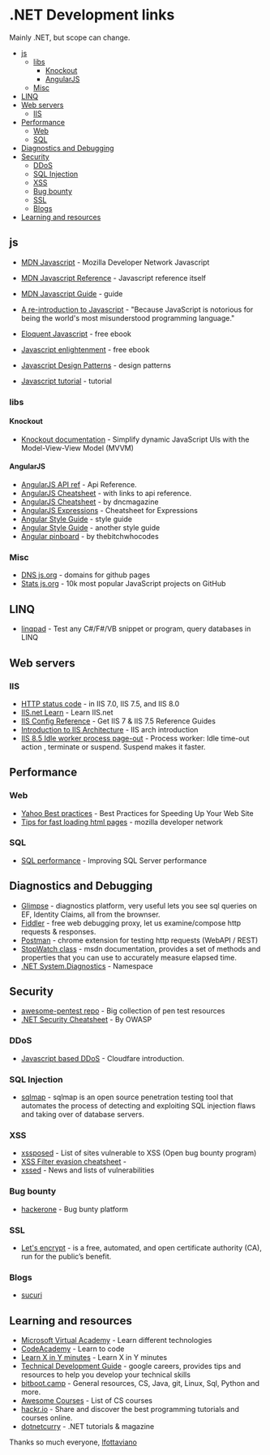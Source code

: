 # .NET Development links 
Mainly .NET, but scope can change.

- [js](#js)
  - [libs](#libs)
    - [Knockout](#knockout)
    - [AngularJS](#angularjs)
  - [Misc](#misc)
- [LINQ](#linq)
- [Web servers](#web-servers)
  - [IIS](#iis)
- [Performance](#performance)
  - [Web](#web)
  - [SQL](#sql)
- [Diagnostics and Debugging](#diagnostics-and-debugging)
- [Security](#security)
  - [DDoS](#ddos)
  - [SQL Injection](#sql-injection)
  - [XSS](#xss)
  - [Bug bounty](#bug-bounty)
  - [SSL](#ssl)
  - [Blogs](#blogs)
- [Learning and resources](#learning-and-resources)

## js
* [MDN Javascript](https://developer.mozilla.org/en-US/docs/Web/JavaScript) - Mozilla Developer Network Javascript
* [MDN Javascript Reference](https://developer.mozilla.org/en-US/docs/Web/JavaScript/Reference) - Javascript reference itself
* [MDN Javascript Guide](https://developer.mozilla.org/en-US/docs/Web/JavaScript/Guide) - guide

* [A re-introduction to Javascript](https://developer.mozilla.org/en-US/docs/Web/JavaScript/A_re-introduction_to_JavaScript) - "Because JavaScript is notorious for being the world's most misunderstood programming language."
* [Eloquent Javascript](http://eloquentjavascript.net/) - free ebook
* [Javascript enlightenment](http://www.javascriptenlightenment.com/) - free ebook
* [Javascript Design Patterns](http://addyosmani.com/resources/essentialjsdesignpatterns/book/) - design patterns
* [Javascript tutorial](http://javascript.info/) - tutorial

### libs

#### Knockout
* [Knockout documentation](http://knockoutjs.com/documentation/introduction.html) - Simplify dynamic JavaScript UIs with the Model-View-View Model (MVVM)

#### AngularJS

* [AngularJS API ref](https://docs.angularjs.org/api) - Api Reference. 
* [AngularJS Cheatsheet](http://www.cheatography.com/proloser/cheat-sheets/angularjs/) - with links to api reference.
* [AngularJS Cheatsheet](https://dncmagazine.blob.core.windows.net/downloads/AngularCheatSheet-DNCMagazine.pdf) - by dncmagazine
* [AngularJS Expressions](http://teropa.info/images/angular_expressions_cheatsheet.pdf) - Cheatsheet for Expressions
* [Angular Style Guide](https://github.com/johnpapa/angular-styleguide) - style guide
* [Angular Style Guide](https://github.com/mgechev/angularjs-style-guide) - another style guide
* [Angular pinboard](https://pinboard.in/u:bitchwhocodes/t:angular/) - by thebitchwhocodes

### Misc
* [DNS js.org](http://dns.js.org/) - domains for github pages
* [Stats js.org](http://stats.js.org/) - 10k most popular JavaScript projects on GitHub

## LINQ
* [linqpad](https://www.linqpad.net/) - Test any C#/F#/VB snippet or program, query databases in LINQ 


## Web servers
### IIS
* [HTTP status code](https://support.microsoft.com/en-us/kb/943891) -  in IIS 7.0, IIS 7.5, and IIS 8.0
* [IIS.net Learn](http://www.iis.net/learn) - Learn IIS.net
* [IIS Config Reference](http://www.iis.net/configreference) - Get IIS 7 & IIS 7.5  Reference Guides
* [Introduction to IIS Architecture](http://www.iis.net/learn/get-started/introduction-to-iis/introduction-to-iis-architecture) - IIS arch introduction
* [IIS 8.5 Idle worker process page-out](http://www.iis.net/learn/get-started/whats-new-in-iis-85/idle-worker-process-page-out-in-iis85) - Process worker: Idle time-out action , terminate or suspend. Suspend makes it faster. 

## Performance
### Web
* [Yahoo Best practices](https://developer.yahoo.com/performance/rules.html) - Best Practices for Speeding Up Your Web Site
* [Tips for fast loading html pages](https://developer.mozilla.org/en-US/docs/Web/Guide/HTML/Tips_for_authoring_fast-loading_HTML_pages) - mozilla developer network

### SQL
* [SQL performance](http://sqlperformance.com/) - Improving SQL Server performance

## Diagnostics and Debugging
* [Glimpse](http://getglimpse.com/) -  diagnostics platform, very useful lets you see sql queries on EF, Identity Claims, all from the brownser.
* [Fiddler](http://www.telerik.com/fiddler) - free web debugging proxy, let us examine/compose http requests & responses.
* [Postman](http://www.getpostman.com/) - chrome extension for testing http requests (WebAPI / REST)
* [StopWatch class](https://msdn.microsoft.com/en-us/library/system.diagnostics.stopwatch(v=vs.110).aspx) - msdn documentation, provides a set of methods and properties that you can use to accurately measure elapsed time.
* [.NET System.Diagnostics](https://msdn.microsoft.com/en-us/library/system.diagnostics(v=vs.110).aspx) - Namespace

## Security
* [awesome-pentest repo](https://github.com/enaqx/awesome-pentest) - Big collection of pen test resources 
* [.NET Security Cheatsheet](https://www.owasp.org/index.php/.NET_Security_Cheat_Sheet) - By OWASP

### DDoS
* [Javascript based DDoS](https://blog.cloudflare.com/an-introduction-to-javascript-based-ddos/) - Cloudfare introduction.

### SQL Injection
* [sqlmap](http://sqlmap.org/) - sqlmap is an open source penetration testing tool that automates the process of detecting and exploiting SQL injection flaws and taking over of database servers.

### XSS
* [xssposed](https://www.xssposed.org/) - List of sites vulnerable to XSS (Open bug bounty program)
* [XSS Filter evasion cheatsheet](https://www.owasp.org/index.php/XSS_Filter_Evasion_Cheat_Sheet) - 
* [xssed](http://xssed.com/) - News and lists of vulnerabilities 

### Bug bounty
* [hackerone](https://hackerone.com/python) - Bug bunty platform

### SSL
* [Let's encrypt](https://letsencrypt.org/) - is a free, automated, and open certificate authority (CA), run for the public’s benefit. 

### Blogs
* [sucuri](https://blog.sucuri.net/) 

## Learning and resources
* [Microsoft Virtual Academy](http://www.microsoftvirtualacademy.com/) - Learn different technologies
* [CodeAcademy](https://www.codecademy.com/) - Learn to code
* [Learn X in Y minutes](http://learnxinyminutes.com) - Learn X in Y minutes 
* [Technical Development Guide](https://www.google.com/about/careers/students/guide-to-technical-development.html) - google careers, provides tips and resources to help you develop your technical skills 
* [bitboot.camp](http://bitboot.camp/resources.html) - General resources, CS, Java, git, Linux, Sql, Python and more.
* [Awesome Courses](https://github.com/prakhar1989/awesome-courses/blob/master/README.md) - List of CS courses
* [hackr.io](http://hackr.io/) - Share and discover the best programming tutorials and courses online.
* [dotnetcurry](http://www.dotnetcurry.com/ShowCategories.aspx) - .NET tutorials & magazine


Thanks so much everyone,
[lfottaviano](https://stacknet.wordpress.com/)
